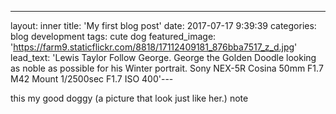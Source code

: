 ---
layout: inner
title: 'My first blog post'
date: 2017-07-17 9:39:39
categories: blog development
tags: cute dog
featured_image: 'https://farm9.staticflickr.com/8818/17112409181_876bba7517_z_d.jpg'
lead_text: 'Lewis Taylor Follow George. George the Golden Doodle looking as noble as possible for his Winter portrait. Sony NEX-5R
Cosina 50mm F1.7 M42 Mount 1/2500sec F1.7 ISO 400'---

this my good doggy (a picture that look just like her.) note
